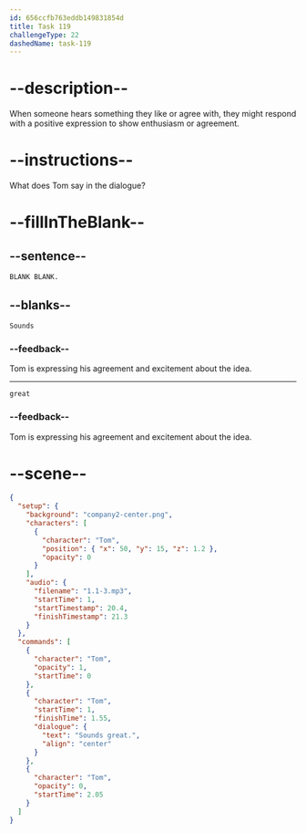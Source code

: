 ```yaml
---
id: 656ccfb763eddb149831854d
title: Task 119
challengeType: 22
dashedName: task-119
---
```


<!--
AUDIO REFERENCE:
Tom: Sounds great!
-->

# --description--

When someone hears something they like or agree with, they might respond with a positive expression to show enthusiasm or agreement.

# --instructions--

What does Tom say in the dialogue?

# --fillInTheBlank--

## --sentence--

`BLANK BLANK.`

## --blanks--

`Sounds`

### --feedback--

Tom is expressing his agreement and excitement about the idea.

---

`great`

### --feedback--

Tom is expressing his agreement and excitement about the idea.

# --scene--

```json
{
  "setup": {
    "background": "company2-center.png",
    "characters": [
      {
        "character": "Tom",
        "position": { "x": 50, "y": 15, "z": 1.2 },
        "opacity": 0
      }
    ],
    "audio": {
      "filename": "1.1-3.mp3",
      "startTime": 1,
      "startTimestamp": 20.4,
      "finishTimestamp": 21.3
    }
  },
  "commands": [
    {
      "character": "Tom",
      "opacity": 1,
      "startTime": 0
    },
    {
      "character": "Tom",
      "startTime": 1,
      "finishTime": 1.55,
      "dialogue": {
        "text": "Sounds great.",
        "align": "center"
      }
    },
    {
      "character": "Tom",
      "opacity": 0,
      "startTime": 2.05
    }
  ]
}
```
